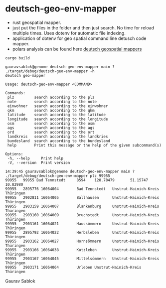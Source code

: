 # deutsch-geo-env-mapper
 - rust geospatial mapper.
 - just put the files in the folder and then just search. No time for reload multiple times. Uses dotenv for automatic file indexing. 
 - application of dotenv for geo spatial command line detusch code mapper. 
 - polars analysis can be found here [deutsch geospatial mappers](https://github.com/zupzup/rust-polars-example)

 ```
 cargo build
 ```
 ```
 gauravsablok@genome deutsch-geo-env-mapper main ? ./target/debug/deutsch-geo-env-mapper -h
 deutsch geo-mapper

 Usage: deutsch-geo-env-mapper <COMMAND>

 Commands:
  plz         search according to the plz
  note        search according to the note
  einwohner   search according to the einwohner
  qkm         search according to the qkm
  latitude    search according to the latitude
  longitude   search according to the longitude
  osm         search according to the osm
  ags         search according to the ags
  ord         search according to the ort
  landkreis   search according to the landkries
  bundesland  search according to the bundesland
  help        Print this message or the help of the given subcommand(s)

 Options:
  -h, --help     Print help
  -V, --version  Print version

 ```

 ```
 14:39:45 gauravsablok@genome deutsch-geo-env-mapper main ? ./target/debug/deutsch-geo-env-mapper plz 99955
 99955   99955 Bad Tennstedt     8594    128.78479       51.15747        10.82980
 99955   2895776 16064004        Bad Tennstedt   Unstrut-Hainich-Kreis   Thüringen
 99955   2902811 16064005        Ballhausen      Unstrut-Hainich-Kreis   Thüringen
 99955   2903159 16064007        Blankenburg     Unstrut-Hainich-Kreis   Thüringen
 99955   2903160 16064009        Bruchstedt      Unstrut-Hainich-Kreis   Thüringen
 99955   2903161 16064021        Haussömmern     Unstrut-Hainich-Kreis   Thüringen
 99955   2895792 16064022        Herbsleben      Unstrut-Hainich-Kreis   Thüringen
 99955   2903162 16064027        Hornsömmern     Unstrut-Hainich-Kreis   Thüringen
 99955   2903166 16064038        Kutzleben       Unstrut-Hainich-Kreis   Thüringen
 99955   2903167 16064045        Mittelsömmern   Unstrut-Hainich-Kreis   Thüringen
 99955   2903171 16064064        Urleben Unstrut-Hainich-Kreis   Thüringen
 ```
 Gaurav Sablok
